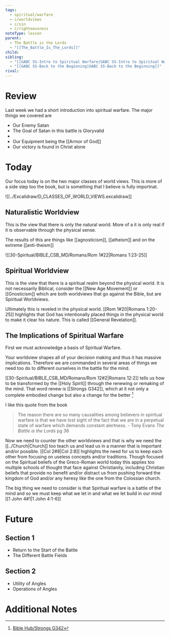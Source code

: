 ```yaml
---
tags:
  - spiritual/warfare
  - c/worldviews
  - c/sin
  - c/righteousness
noteType: lesson
parent:
  - The Battle is the Lords
  - "[[The_Battle_Is_The_Lords]]"
child:
sibling:
  - "[[GABC SS-Intro to Spiritual Warfare|GABC SS-Intro to Spiritual Warfare]]"
  - "[[GABC SS-Back to the Beginning|GABC SS-Back to the Beginning]]"
rival:
---
```

# Review
Last week we had a short introduction into spiritual warfare. The major things we covered are
- Our Enemy Satan
- The Goal of Satan in this battle is Gloryvalid
- 
- Our Equipment being the [[Armor of God]]
- Our victory is found in Christ alone

# Today
Our focus today is on the two major classes of world views. This is more of a side step too the book, but is something that I believe is fully importnat.

![[../Excalidraw/D_CLASSES_OF_WORLD_VIEWS.excalidraw]]



## Naturalistic Worldview
This is the view that there is only the natural world. More of a it is only real if it is observable through the physical sense.

The results of this are things like [[agnosticism]], [[atheism]] and on the extreme [[anti-theism]]

![[30-Spiritual/BIBLE_CSB_MD/Romans/Rom 1#22|Romans 1:23-25]]


## Spiritual Worldview
This is the view that there is a spiritual realm beyond the physical world. It is not necessarily Biblical, consider the [[New Age Movement]] or [[Gnosticism]] which are both worldviews that go against the Bible, but are Spiritual Worldviews.

Ultimately this is reveled in the physical world. [[Rom 1#20|Romans 1:20-25]] highlights that God has intentionally placed things  in the physical world to make it clear his nature. This is called [[General Revelation]].
## The Implications of Spiritual Warfare
First we must acknowledge a basis of Spiritual Warfare.

Your worldview shapes all of your decision making and thus it has massive implications. Therefore we are commanded in several areas of things we need too do to different ourselves in the battle for the mind.

[[30-Spiritual/BIBLE_CSB_MD/Romans/Rom 12#2|Romans 12:2]] tells us how to be transformed by the [[Holy Spirit]] through the renewing or remaking of the mind. That word renew is [[Strongs G342]], which at it not only a complete embodied change but also a change for the better [^1]

I like this quote from the book

> The reason there are so many causalities among believers in spiritual warfare is that we have lost sight of the fact that we are in a perpetual state of warfare which demands constant alertness.
 \- Tony Evans *The Battle is the Lords* pg 36

Now we need to counter the other worldviews and that is why we need the [[../Church|Church]] too teach us and lead us in a manner that is important and/or possible. [[Col 2#8|Col 2:8]] highlights the need for us to keep each other from focusing on useless concepts and/or traditions. Though focused on the Spiritual beliefs of the Greco-Roman world today this applies too multiple schools of thought that face against Christianity, including Christian beliefs that provide no benefit and/or distract us from pushing forward the kingdom of God and/or any heresy like the one from the Colossian church.

The big thing we need to consider is that Spiritual warfare is a battle of the mind and so we must keep what we let in and what we let build in our mind [[1 John 4#1|1 John 4:1-6]]


# Future

## Section 1
- Return to the Start of the Battle
- The Different Battle Fields
## Section 2
- Utility of Angles
- Operations of Angles
# Additional Notes




[^1]: [Bible Hub/Strongs G342](https://biblehub.com/greek/342.htm)